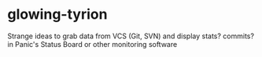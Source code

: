 glowing-tyrion
==============

Strange ideas to grab data from VCS (Git, SVN) and display stats? commits? in Panic's Status Board or other monitoring software
